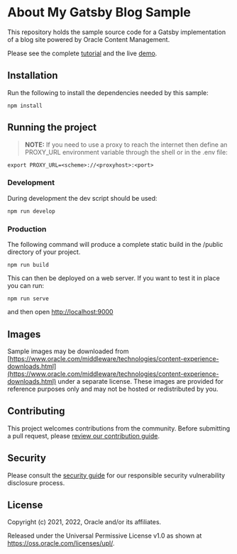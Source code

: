 # About My Gatsby Blog Sample

This repository holds the sample source code for a Gatsby implementation of a blog site powered by Oracle Content Management.

Please see the complete [tutorial](https://www.oracle.com/pls/topic/lookup?ctx=cloud&id=oce-gatsby-blog-sample) and the live [demo](https://headless.mycontentdemo.com/samples/oce-gatsby-blog-sample).

## Installation

Run the following to install the dependencies needed by this sample:

```shell
npm install
```

## Running the project

> **NOTE:** If you need to use a proxy to reach the internet then define an PROXY_URL environment variable through the shell or in the .env file:

```shell
export PROXY_URL=<scheme>://<proxyhost>:<port>
```

### Development

During development the dev script should be used:

```shell
npm run develop
```

### Production

The following command will produce a complete static build in the /public directory of your project.

```shell
npm run build
```

This can then be deployed on a web server. If you want to test it in place you can run:

```shell
npm run serve
```

and then open [http://localhost:9000](http://localhost:9000)

## Images

Sample images may be downloaded from [https://www.oracle.com/middleware/technologies/content-experience-downloads.html](https://www.oracle.com/middleware/technologies/content-experience-downloads.html) under a separate license.  These images are provided for reference purposes only and may not be hosted or redistributed by you.

## Contributing

This project welcomes contributions from the community. Before submitting a pull
request, please [review our contribution guide](./CONTRIBUTING.md).

## Security

Please consult the [security guide](./SECURITY.md) for our responsible security
vulnerability disclosure process.

## License

Copyright (c) 2021, 2022, Oracle and/or its affiliates.

Released under the Universal Permissive License v1.0 as shown at
<https://oss.oracle.com/licenses/upl/>.
